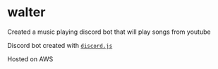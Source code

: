 # walter

Created a music playing discord bot that will play songs from youtube

Discord bot created with [`discord.js`](https://discord.js.org/)

Hosted on AWS
